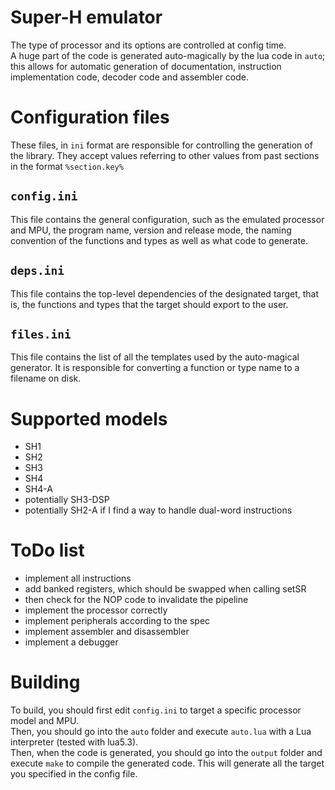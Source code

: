 # Super-H emulator
The type of processor and its options are controlled at config time.  
A huge part of the code is generated auto-magically by the lua code in `auto`; this allows for automatic generation of documentation, instruction implementation code, decoder code and assembler code.  

# Configuration files
These files, in `ini` format are responsible for controlling the generation of the library.
They accept values referring to other values from past sections in the format `%section.key%`

## `config.ini`
This file contains the general configuration, such as the emulated processor and MPU, the program name, version and release mode, the naming convention of the functions and types as well as what code to generate.

## `deps.ini`
This file contains the top-level dependencies of the designated target, that is, the functions and types that the target should export to the user.

## `files.ini`
This file contains the list of all the templates used by the auto-magical generator. It is responsible for converting a function or type name to a filename on disk.

# Supported models
* SH1  
* SH2  
* SH3  
* SH4  
* SH4-A  
* potentially SH3-DSP  
* potentially SH2-A if I find a way to handle dual-word instructions  

# ToDo list
* implement all instructions  
* add banked registers, which should be swapped when calling setSR  
* then check for the NOP code to invalidate the pipeline  
* implement the processor correctly  
* implement peripherals according to the spec  
* implement assembler and disassembler  
* implement a debugger  

# Building
To build, you should first edit `config.ini` to target a specific processor model and MPU.  
Then, you should go into the `auto` folder and execute `auto.lua` with a Lua interpreter (tested with lua5.3).  
Then, when the code is generated, you should go into the `output` folder and execute `make` to compile the generated code. This will generate all the target you specified in the config file.
